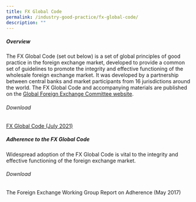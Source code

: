 ```yaml
---
title: FX Global Code
permalink: /industry-good-practice/fx-global-code/
description: ""
---
```

##### Overview

The FX Global Code (set out below) is a set of global principles of good practice in the foreign exchange market, developed to provide a common set of guidelines to promote the integrity and effective functioning of the wholesale foreign exchange market. It was developed by a partnership between central banks and market participants from 16 jurisdictions around the world. The FX Global Code and accompanying materials are published on the [Global Foreign Exchange Committee website](http://www.globalfxc.org/).
###### Download 
[FX Global Code (July 2021)](/files/fx_global.pdf)

##### Adherence to the FX Global Code

Widespread adoption of the FX Global Code is vital to the integrity and effective functioning of the foreign exchange market.

###### Download 
The Foreign Exchange Working Group Report on Adherence (May 2017)